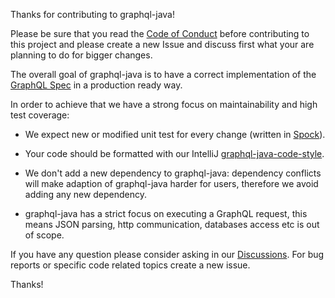 Thanks for contributing to graphql-java!


Please be sure that you read the [Code of Conduct](CODE_OF_CONDUCT.md) before contributing to this project and please
create a new Issue and discuss first what your are planning to do for bigger changes.


The overall goal of graphql-java is to have a correct implementation of the [GraphQL Spec](https://github.com/facebook/graphql/) in a production ready way.

In order to achieve that we have a strong focus on maintainability and high test coverage:

- We expect new or modified unit test for every change (written in [Spock](http://spockframework.org/)).

- Your code should be formatted with our IntelliJ [graphql-java-code-style](graphql-java-code-style.xml).

- We don't add a new dependency to graphql-java: dependency conflicts will make adaption of graphql-java harder for users,
therefore we avoid adding any new dependency.

- graphql-java has a strict focus on executing a GraphQL request, this means JSON parsing, http communication, databases
access etc is out of scope.


If you have any question please consider asking in our [Discussions](https://github.com/graphql-java/graphql-java/discussions). For bug reports or specific code related topics create a new issue.

Thanks!


